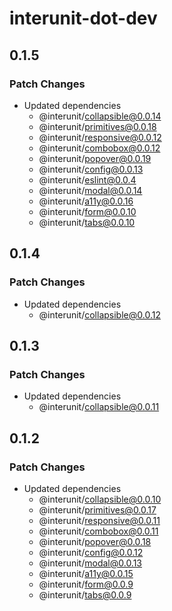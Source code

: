# interunit-dot-dev

## 0.1.5

### Patch Changes

- Updated dependencies
  - @interunit/collapsible@0.0.14
  - @interunit/primitives@0.0.18
  - @interunit/responsive@0.0.12
  - @interunit/combobox@0.0.12
  - @interunit/popover@0.0.19
  - @interunit/config@0.0.13
  - @interunit/eslint@0.0.4
  - @interunit/modal@0.0.14
  - @interunit/a11y@0.0.16
  - @interunit/form@0.0.10
  - @interunit/tabs@0.0.10

## 0.1.4

### Patch Changes

- Updated dependencies
  - @interunit/collapsible@0.0.12

## 0.1.3

### Patch Changes

- Updated dependencies
  - @interunit/collapsible@0.0.11

## 0.1.2

### Patch Changes

- Updated dependencies
  - @interunit/collapsible@0.0.10
  - @interunit/primitives@0.0.17
  - @interunit/responsive@0.0.11
  - @interunit/combobox@0.0.11
  - @interunit/popover@0.0.18
  - @interunit/config@0.0.12
  - @interunit/modal@0.0.13
  - @interunit/a11y@0.0.15
  - @interunit/form@0.0.9
  - @interunit/tabs@0.0.9
